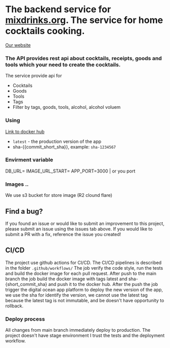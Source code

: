 # The backend service for [mixdrinks.org](https://mixdrinks.org/). The service for home cocktails cooking.

[Our website](https://mixdrinks.org/)

### The API provides rest api about cocktails, receipts, goods and tools which your need to create the cocktails.

The service provide api for
* Cocktails
* Goods
* Tools
* Tags
* Filter by tags, goods, tools, alcohol, alcohol voluem

### Using

[Link to docker hub](https://hub.docker.com/r/vovochkastelmashchuk/)

- `latest` - the production version of the app
- sha-{{commit_short_sha}}, example: `sha-1234567`

### Envirment variable
DB_URL=<mongo url connection string>
IMAGE_URL_START=<image cdn domain>
APP_PORT=3000 | or you port

### Images ..
We use s3 bucket for store image (R2 clound flare)

## Find a bug?

If you found an issue or would like to submit an improvement to this project, please submit an issue using the issues
tab above. If you would like to submit a PR with a fix, reference the issue you created!

## CI/CD

The project use github actions for CI/CD. The CI/CD pipelines is described in the folder `.github/workflows/`
The job verify the code style, run the tests and build the docker image for each pull request.
After push to the main branch the job build the docker image with tags latest and sha-{short_commit_sha} and push it to
the docker hub. After the push the job trigger the digital ocean app platform to deploy the new version of the app, we
use the sha for identify the version, we cannot use the latest tag because the latest tag is not immutable, and be
doesn't have opportunity to rollback.

### Deploy process

All changes from main branch immediately deploy to production. The project doesn't have stage environment I trust the
tests and the deployment workflow.

